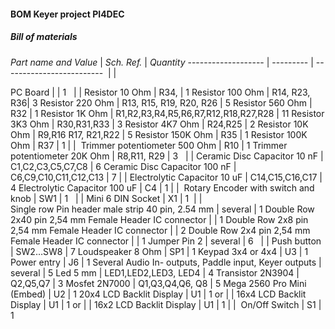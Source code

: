 #### BOM  Keyer project PI4DEC

##### Bill of materials

*Part name and Value* | *Sch. Ref.* | *Quantity* 
------------------- | --------- | ------------------------- 
                    |           |  


PC Board            |           | 1 
                    |           | 
Resistor 10 Ohm     | R34,      | 1 
Resistor 100 Ohm    | R14, R23, R36| 3 
Resistor 220 Ohm    | R13, R15, R19, R20, R26 | 5 
Resistor 560 Ohm    | R32       | 1 
Resistor 1K Ohm     | R1,R2,R3,R4,R5,R6,R7,R12,R18,R27,R28 | 11 
Resistor 3K3 Ohm    | R30,R31,R33 | 3 
Resistor 4K7 Ohm    | R24,R25   | 2 
Resistor 10K Ohm    | R9,R16 R17, R21,R22 | 5 
Resistor 150K Ohm   | R35       | 1 
Resistor 100K Ohm   | R37       | 1 
                    |           | 
Trimmer potentiometer 500 Ohm | R10 | 1 
Trimmer potentiometer 20K Ohm | R8,R11, R29 | 3 
                    |            | 
Ceramic Disc Capacitor 10 nF | C1,C2,C3,C5,C7,C8 | 6 
Ceramic Disc Capacitor 100 nF | C6,C9,C10,C11,C12,C13 | 7 
                         |     | 
Electrolytic Capacitor 10 uF | C14,C15,C16,C17 | 4 
Electrolytic Capacitor 100 uF | C4             | 1 
                              |                | 
Rotary Encoder with switch and knob | SW1       | 1 
  |  | 
Mini 6 DIN  Socket | X1 | 1 
 |  |  
Single row Pin header male strip 40 pin, 2.54 mm | several | 1 
Double Row 2x40 pin 2,54 mm Female Header IC connector | | 1 
Double Row 2x8 pin 2,54 mm Female Header IC connector |  | 2 
Double Row 2x4 pin 2,54 mm Female Header IC connector |  | 1 
Jumper Pin 2 | several | 6 
   |  | 
Push button | SW2…SW8 | 7 
Loudspeaker 8 Ohm | SP1 | 1 
Keypad 3x4 or 4x4 | U3 | 1 
Power entry | J6 | 1
Several Audio In- outputs, Paddle input, Keyer outputs | several | 5
Led 5 mm | LED1,LED2,LED3, LED4 | 4
Transistor 2N3904 | Q2,Q5,Q7 | 3
Mosfet 2N7000 | Q1,Q3,Q4,Q6, Q8 | 5
Mega 2560 Pro Mini (Embed) | U2 | 1
20x4 LCD Backlit Display | U1 | 1
or | |
16x4 LCD Backlit Display | U1 | 1
or | |
16x2 LCD Backlit Display | U1 | 1
   | | 
On/Off Switch | S1 | 1

